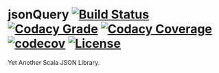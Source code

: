 # jsonQuery [![Build Status](https://travis-ci.org/hawkw/jsonQuery.svg?branch=master)](https://travis-ci.org/hawkw/jsonQuery) [![Codacy Grade](https://api.codacy.com/project/badge/Grade/bc85c2bea2af428d83b18b6fd34d5645)](https://www.codacy.com/app/hawk/jsonQuery?utm_source=github.com&amp;utm_medium=referral&amp;utm_content=hawkw/jsonQuery&amp;utm_campaign=Badge_Grade) [![Codacy Coverage](https://api.codacy.com/project/badge/Coverage/bc85c2bea2af428d83b18b6fd34d5645)](https://www.codacy.com/app/hawk/jsonQuery?utm_source=github.com&amp;utm_medium=referral&amp;utm_content=hawkw/jsonQuery&amp;utm_campaign=Badge_Coverage) [![codecov](https://codecov.io/gh/hawkw/jsonQuery/branch/master/graph/badge.svg)](https://codecov.io/gh/hawkw/jsonQuery) [![License](http://img.shields.io/:license-mit-blue.svg?style=flat)](http://doge.mit-license.org) 
Yet Another Scala JSON Library.

